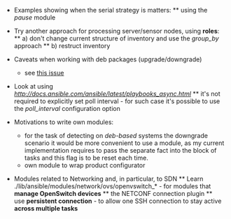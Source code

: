 * Examples showing when the serial strategy is matters:
** using the *pause* module

* Try another approach for processing server/sensor nodes, using **roles**:
** a) don't change current structure of inventory and use the *group_by* approach
** b) restruct inventory

* Caveats when working with deb packages (upgrade/downgrade)
    - see [this issue](https://github.com/ansible/ansible/issues/29451)

* Look at using *http://docs.ansible.com/ansible/latest/playbooks_async.html*
** it's not required to explicitly set poll interval - for such case it's possible to use the *poll_interval* configuration option

* Motivations to write own modules:
    - for the task of detecting on *deb-based* systems the downgrade scenario it would be more convenient to use a module,
      as my current implementation requires to pass the separate fact into the block of tasks and this flag is to be reset each time.
    - own module to wrap product configurator

* Modules related to Networking and, in particular, to SDN
** Learn ./lib/ansible/modules/network/ovs/openvswitch_* - for modules that **manage OpenSwitch devices**
** the NETCONF connection plugin
** use **persistent connection** - to allow one SSH connection  to stay active **across multiple tasks**
